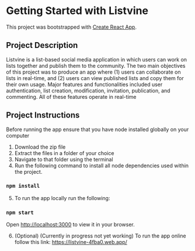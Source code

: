 # Getting Started with Listvine

This project was bootstrapped with [Create React App](https://github.com/facebook/create-react-app).

## Project Description 
Listvine is a list-based social media application in which users can work on lists together and publish them to the community. The two main objectives of this project was to produce an app where (1) users can collaborate on lists in real-time, and (2) users can view published lists and copy them for their own usage. Major features and functionalities included user authentication, list creation, modification, invitation,  publication, and commenting. All of these features operate in real-time

## Project Instructions
Before running the app ensure that you have node installed globally on your computer
1) Download the zip file
2) Extract the files in a folder of your choice
3) Navigate to that folder using the terminal
4) Run the following command to install all node dependencies used within the project.

### `npm install`

5) To run the app locally run the following:

### `npm start`

Open [http://localhost:3000](http://localhost:3000) to view it in your browser.

6) (Optional) (Currently in progress not yet working) To run the app online follow this link:
https://listvine-4fba0.web.app/


